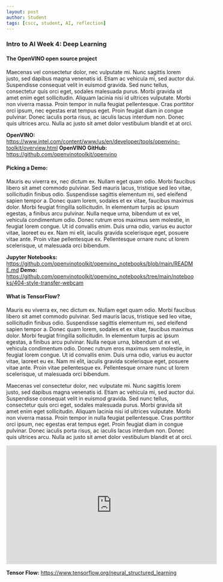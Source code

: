 ```yaml
---
layout: post
author: Student
tags: [cscc, student, AI, reflection]
---
```


### Intro to AI Week 4: Deep Learning

#### The OpenVINO open source project

Maecenas vel consectetur dolor, nec vulputate mi. Nunc sagittis lorem justo, sed dapibus magna venenatis id. Etiam ac vehicula mi, sed auctor dui. Suspendisse consequat velit in euismod gravida. Sed nunc tellus, consectetur quis orci eget, sodales malesuada purus. Morbi gravida sit amet enim eget sollicitudin. Aliquam lacinia nisi id ultrices vulputate. Morbi non viverra massa. Proin tempor in nulla feugiat pellentesque. Cras porttitor orci ipsum, nec egestas erat tempus eget. Proin feugiat diam in congue pulvinar. Donec iaculis porta risus, ac iaculis lacus interdum non. Donec quis ultrices arcu. Nulla ac justo sit amet dolor vestibulum blandit et at orci. 

**OpenVINO:** https://www.intel.com/content/www/us/en/developer/tools/openvino-toolkit/overview.html
**OpenVINO GitHub:** https://github.com/openvinotoolkit/openvino

#### Picking a Demo:

Mauris eu viverra ex, nec dictum ex. Nullam eget quam odio. Morbi faucibus libero sit amet commodo pulvinar. Sed mauris lacus, tristique sed leo vitae, sollicitudin finibus odio. Suspendisse sagittis elementum mi, sed eleifend sapien tempor a. Donec quam lorem, sodales et ex vitae, faucibus maximus dolor. Morbi feugiat fringilla sollicitudin. In elementum turpis ac ipsum egestas, a finibus arcu pulvinar. Nulla neque urna, bibendum ut ex vel, vehicula condimentum odio. Donec rutrum eros maximus sem molestie, in feugiat lorem congue. Ut id convallis enim. Duis urna odio, varius eu auctor vitae, laoreet eu ex. Nam mi elit, iaculis gravida scelerisque eget, posuere vitae ante. Proin vitae pellentesque ex. Pellentesque ornare nunc ut lorem scelerisque, ut malesuada orci bibendum.

**Jupyter Notebooks:** https://github.com/openvinotoolkit/openvino_notebooks/blob/main/README.md
**Demo:** https://github.com/openvinotoolkit/openvino_notebooks/tree/main/notebooks/404-style-transfer-webcam

#### What is TensorFlow?

Mauris eu viverra ex, nec dictum ex. Nullam eget quam odio. Morbi faucibus libero sit amet commodo pulvinar. Sed mauris lacus, tristique sed leo vitae, sollicitudin finibus odio. Suspendisse sagittis elementum mi, sed eleifend sapien tempor a. Donec quam lorem, sodales et ex vitae, faucibus maximus dolor. Morbi feugiat fringilla sollicitudin. In elementum turpis ac ipsum egestas, a finibus arcu pulvinar. Nulla neque urna, bibendum ut ex vel, vehicula condimentum odio. Donec rutrum eros maximus sem molestie, in feugiat lorem congue. Ut id convallis enim. Duis urna odio, varius eu auctor vitae, laoreet eu ex. Nam mi elit, iaculis gravida scelerisque eget, posuere vitae ante. Proin vitae pellentesque ex. Pellentesque ornare nunc ut lorem scelerisque, ut malesuada orci bibendum.

Maecenas vel consectetur dolor, nec vulputate mi. Nunc sagittis lorem justo, sed dapibus magna venenatis id. Etiam ac vehicula mi, sed auctor dui. Suspendisse consequat velit in euismod gravida. Sed nunc tellus, consectetur quis orci eget, sodales malesuada purus. Morbi gravida sit amet enim eget sollicitudin. Aliquam lacinia nisi id ultrices vulputate. Morbi non viverra massa. Proin tempor in nulla feugiat pellentesque. Cras porttitor orci ipsum, nec egestas erat tempus eget. Proin feugiat diam in congue pulvinar. Donec iaculis porta risus, ac iaculis lacus interdum non. Donec quis ultrices arcu. Nulla ac justo sit amet dolor vestibulum blandit et at orci. 

<iframe width="560" height="315" src="https://www.youtube.com/embed/KNAWp2S3w94?si=NZFwWDZQa8AC-cyK" title="YouTube video player" frameborder="0" allow="accelerometer; autoplay; clipboard-write; encrypted-media; gyroscope; picture-in-picture; web-share" allowfullscreen></iframe>

**Tensor Flow:** https://www.tensorflow.org/neural_structured_learning